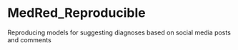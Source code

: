 # MedRed_Reproducible
Reproducing models for suggesting diagnoses based on social media posts and comments
